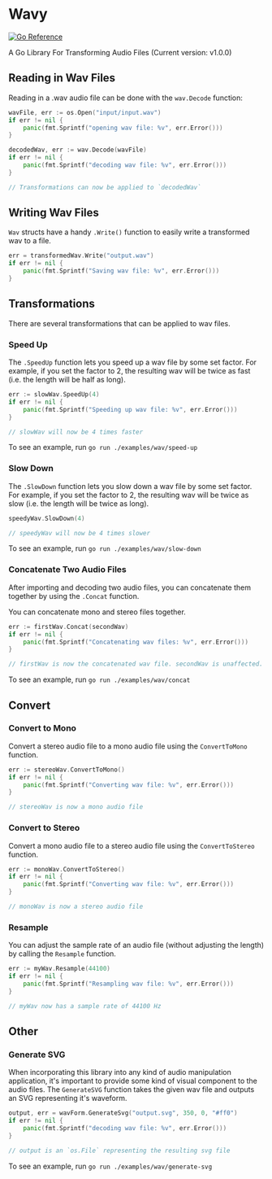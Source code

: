 # Wavy

[![Go Reference](https://pkg.go.dev/badge/github.com/liamcr/wavy.svg)](https://pkg.go.dev/github.com/liamcr/wavy)

A Go Library For Transforming Audio Files (Current version: v1.0.0)

## Reading in Wav Files

Reading in a .wav audio file can be done with the `wav.Decode` function:

```go
wavFile, err := os.Open("input/input.wav")
if err != nil {
    panic(fmt.Sprintf("opening wav file: %v", err.Error()))
}

decodedWav, err := wav.Decode(wavFile)
if err != nil {
    panic(fmt.Sprintf("decoding wav file: %v", err.Error()))
}

// Transformations can now be applied to `decodedWav`
```

## Writing Wav Files

`Wav` structs have a handy `.Write()` function to easily write a transformed
wav to a file.

```go
err = transformedWav.Write("output.wav")
if err != nil {
    panic(fmt.Sprintf("Saving wav file: %v", err.Error()))
}
```

## Transformations

There are several transformations that can be applied to wav files.

### Speed Up

The `.SpeedUp` function lets you speed up a wav file by some set factor.
For example, if you set the factor to 2, the resulting wav will be twice
as fast (i.e. the length will be half as long).

```go
err := slowWav.SpeedUp(4)
if err != nil {
    panic(fmt.Sprintf("Speeding up wav file: %v", err.Error()))
}

// slowWav will now be 4 times faster
```

To see an example, run `go run ./examples/wav/speed-up`

### Slow Down

The `.SlowDown` function lets you slow down a wav file by some set factor.
For example, if you set the factor to 2, the resulting wav will be twice
as slow (i.e. the length will be twice as long).

```go
speedyWav.SlowDown(4)

// speedyWav will now be 4 times slower
```

To see an example, run `go run ./examples/wav/slow-down`

### Concatenate Two Audio Files

After importing and decoding two audio files, you can concatenate them together
by using the `.Concat` function.

You can concatenate mono and stereo files together.

```go
err := firstWav.Concat(secondWav)
if err != nil {
    panic(fmt.Sprintf("Concatenating wav files: %v", err.Error()))
}

// firstWav is now the concatenated wav file. secondWav is unaffected.
```

To see an example, run `go run ./examples/wav/concat`

## Convert

### Convert to Mono

Convert a stereo audio file to a mono audio file using the `ConvertToMono` function.

```go
err := stereoWav.ConvertToMono()
if err != nil {
    panic(fmt.Sprintf("Converting wav file: %v", err.Error()))
}

// stereoWav is now a mono audio file
```

### Convert to Stereo

Convert a mono audio file to a stereo audio file using the `ConvertToStereo` function.

```go
err := monoWav.ConvertToStereo()
if err != nil {
    panic(fmt.Sprintf("Converting wav file: %v", err.Error()))
}

// monoWav is now a stereo audio file
```

### Resample

You can adjust the sample rate of an audio file (without adjusting the length) by calling
the `Resample` function.

```go
err := myWav.Resample(44100)
if err != nil {
    panic(fmt.Sprintf("Resampling wav file: %v", err.Error()))
}

// myWav now has a sample rate of 44100 Hz
```

## Other

### Generate SVG

When incorporating this library into any kind of audio manipulation application,
it's important to provide some kind of visual component to the audio files. The
`GenerateSVG` function takes the given wav file and outputs an SVG representing
it's waveform.

```go
output, err = wavForm.GenerateSvg("output.svg", 350, 0, "#ff0")
if err != nil {
    panic(fmt.Sprintf("decoding wav file: %v", err.Error()))
}

// output is an `os.File` representing the resulting svg file
```

To see an example, run `go run ./examples/wav/generate-svg`
